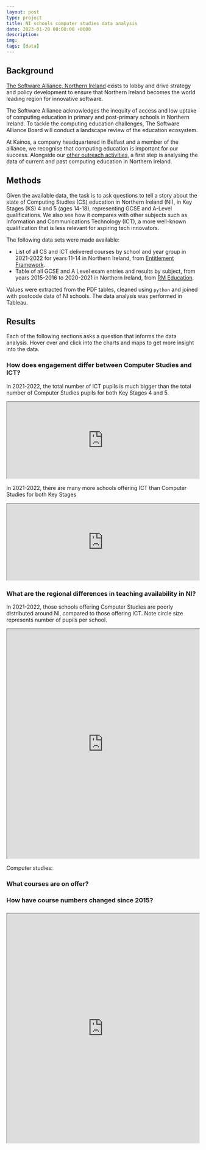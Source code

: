 ```yaml
---
layout: post
type: project
title: NI schools computer studies data analysis
date: 2023-01-20 00:00:00 +0000
description: 
img: 
tags: [data] 
---
```


## Background

[The Software Alliance, Northern Ireland](https://softwarealliancenorthernirelan.godaddysites.com/about) exists to lobby and drive strategy and policy development to ensure that Northern Ireland becomes the world leading region for innovative software.  

The Software Alliance acknowledges the inequity of access and low uptake of computing education in primary and post-primary schools in Northern Ireland. To tackle the computing education challenges, The Software Alliance Board will conduct a landscape review of the education ecosystem.  

At Kainos, a company headquartered in Belfast and a member of the alliance, we recognise that computing education is important for our success. Alongside our [other outreach activities](https://www.kainos.com/insights/news/kainos-tech-outreach-programme-receives-highly-commended-honour-responsible-business-awards), a first step is analysing the data of current and past computing education in Northern Ireland.

## Methods

Given the available data, the task is to ask questions to tell a story about the state of Computing Studies (CS) education in Northern Ireland (NI), in Key Stages (KS) 4 and 5 (ages 14-18), representing GCSE and A-Level qualifications. We also see how it compares with other subjects such as Information and Communications Technology (ICT), a more well-known qualification that is less relevant for aspiring tech innovators.

The following data sets were made available:

- List of all CS and ICT delivered courses by school and year group in 2021-2022 for years 11-14 in Northern Ireland, from [Entitlement Framework](https://www.education-ni.gov.uk/articles/entitlement-framework).
- Table of all GCSE and A Level exam entries and results by subject, from years 2015-2016 to 2020-2021 in Northern Ireland, from [RM Education](https://www.rm.com/).

Values were extracted from the PDF tables, cleaned using `python` and joined with postcode data of NI schools. The data analysis was performed in Tableau.

## Results

Each of the following sections asks a question that informs the data analysis. Hover over and click into the charts and maps to get more insight into the data.

### How does engagement differ between Computer Studies and ICT?

In 2021-2022, the total number of ICT pupils is much bigger than the total number of Computer Studies pupils for both Key Stages 4 and 5.

<iframe
  src="https://andrewwango.github.io/assets/html/ni_outreach/Total_Pupils.html"
  style="width:100%; height:200px;"
></iframe>

In 2021-2022, there are many more schools offering ICT than Computer Studies for both Key Stages

<iframe
  src="https://andrewwango.github.io/assets/html/ni_outreach/Total_Schools.html"
  style="width:100%; height:200px;"
></iframe>

### What are the regional differences in teaching availability in NI?

In 2021-2022, those schools offering Computer Studies are poorly distributed around NI, compared to those offering ICT. Note circle size represents number of pupils per school.

<iframe
  src="https://andrewwango.github.io/assets/html/ni_outreach/Maps.html"
  style="width:100%; height:600px;"
></iframe>

Computer studies:


### What courses are on offer?


### How have course numbers changed since 2015?



### 


<iframe
  src="https://andrewwango.github.io/assets/html/ni_outreach/Map_ICT.html"
  style="width:100%; height:600px;"
></iframe>